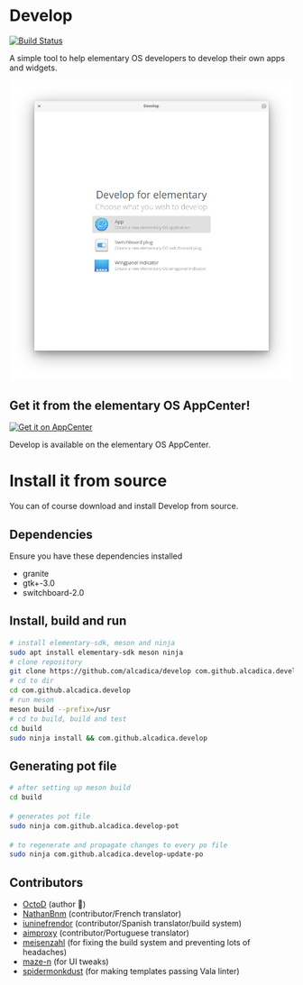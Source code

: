 Develop
=======

[![Build Status](https://travis-ci.org/alcadica/develop.svg?branch=master)](https://travis-ci.org/alcadica/develop)

A simple tool to help elementary OS developers to develop their own apps and widgets.

![](./data/screenshots/screenshot-002.png)

## Get it from the elementary OS AppCenter!

[![Get it on AppCenter](https://appcenter.elementary.io/badge.svg)](https://appcenter.elementary.io/com.github.alcadica.develop)

Develop is available on the elementary OS AppCenter.

# Install it from source

You can of course download and install Develop from source.

## Dependencies

Ensure you have these dependencies installed

* granite
* gtk+-3.0
* switchboard-2.0

## Install, build and run

```bash
# install elementary-sdk, meson and ninja 
sudo apt install elementary-sdk meson ninja
# clone repository
git clone https://github.com/alcadica/develop com.github.alcadica.develop
# cd to dir
cd com.github.alcadica.develop
# run meson
meson build --prefix=/usr
# cd to build, build and test
cd build
sudo ninja install && com.github.alcadica.develop
```

## Generating pot file

```bash
# after setting up meson build
cd build

# generates pot file
sudo ninja com.github.alcadica.develop-pot

# to regenerate and propagate changes to every po file
sudo ninja com.github.alcadica.develop-update-po
```

## Contributors

* [OctoD](https://github.com/octod) (author 🐧)
* [NathanBnm](https://github.com/NathanBnm) (contributor/French translator)
* [iuninefrendor](https://github.com/iuninefrendor) (contributor/Spanish translator/build system)
* [aimproxy](https://github.com/aimproxy) (contributor/Portuguese translator)
* [meisenzahl](https://github.com/meisenzahl) (for fixing the build system and preventing lots of headaches)
* [maze-n](https://github.com/maze-n) (for UI tweaks)
* [spidermonkdust](https://github.com/spidermonkdust) (for making templates passing Vala linter) 
